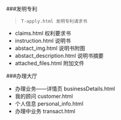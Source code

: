 ###发明专利
>     T-apply.html 发明专利请求书
* claims.html  权利要求书
* instruction.html 说明书
* abstact_img.html 说明书附图
* abstact_description.html 说明书摘要
* attached_files.html 附加文件

###办理大厅

* 办理业务——详情页 businessDetails.html
* 我的顾问 customer.html
* 个人信息 personal_info.html
* 办理中业务 transact.html







